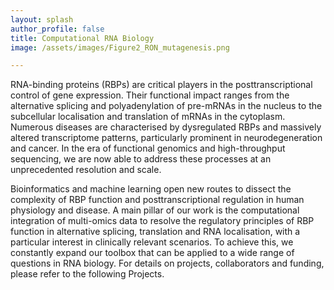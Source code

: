 ```yaml
---
layout: splash
author_profile: false
title: Computational RNA Biology
image: /assets/images/Figure2_RON_mutagenesis.png

---
```




RNA-binding proteins (RBPs) are critical players in the posttranscriptional control of gene expression. Their functional impact ranges from the alternative splicing and polyadenylation of pre-mRNAs in the nucleus to the subcellular localisation and translation of mRNAs in the cytoplasm. Numerous diseases are characterised by dysregulated RBPs and massively altered transcriptome patterns, particularly prominent in neurodegeneration and cancer. In the era of functional genomics and high-throughput sequencing, we are now able to address these processes at an unprecedented resolution and scale.

Bioinformatics and machine learning open new routes to dissect the complexity of RBP function and posttranscriptional regulation in human physiology and disease. A main pillar of our work is the computational integration of multi-omics data to resolve the regulatory principles of RBP function in alternative splicing, translation and RNA localisation, with a particular interest in clinically relevant scenarios. To achieve this, we constantly expand our toolbox that can be applied to a wide range of questions in RNA biology. For details on projects, collaborators and funding, please refer to the following Projects.
